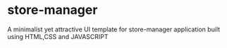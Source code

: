 # store-manager
A minimalist yet attractive UI template for store-manager application built using HTML,CSS and JAVASCRIPT
